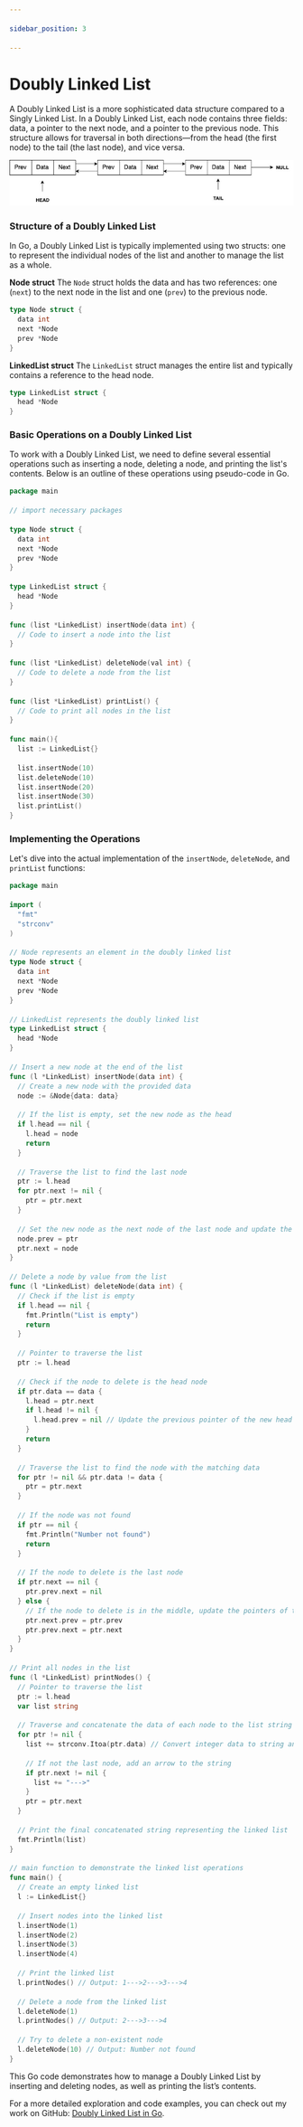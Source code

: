 ```yaml
---

sidebar_position: 3

---
```


# Doubly Linked List

A Doubly Linked List is a more sophisticated data structure compared to a Singly Linked List. In a Doubly Linked List, each node contains three fields: data, a pointer to the next node, and a pointer to the previous node. This structure allows for traversal in both directions—from the head (the first node) to the tail (the last node), and vice versa.

![Doubly linked list](img/doubly-linked-list.jpg)

### Structure of a Doubly Linked List

In Go, a Doubly Linked List is typically implemented using two structs: one to represent the individual nodes of the list and another to manage the list as a whole.

**Node struct**
The `Node` struct holds the data and has two references: one (`next`) to the next node in the list and one (`prev`) to the previous node.

```go
type Node struct {
  data int
  next *Node
  prev *Node
}
```

**LinkedList struct**
The `LinkedList` struct manages the entire list and typically contains a reference to the head node.

```go
type LinkedList struct {
  head *Node
}
```

### Basic Operations on a Doubly Linked List

To work with a Doubly Linked List, we need to define several essential operations such as inserting a node, deleting a node, and printing the list's contents. Below is an outline of these operations using pseudo-code in Go.

```go
package main

// import necessary packages

type Node struct {
  data int
  next *Node
  prev *Node
}

type LinkedList struct {
  head *Node
}

func (list *LinkedList) insertNode(data int) {
  // Code to insert a node into the list
}

func (list *LinkedList) deleteNode(val int) {
  // Code to delete a node from the list
}

func (list *LinkedList) printList() {
  // Code to print all nodes in the list
}

func main(){
  list := LinkedList{}

  list.insertNode(10)
  list.deleteNode(10)
  list.insertNode(20)
  list.insertNode(30)
  list.printList()
}
```

### Implementing the Operations

Let's dive into the actual implementation of the `insertNode`, `deleteNode`, and `printList` functions:

```go
package main

import (
  "fmt"
  "strconv"
)

// Node represents an element in the doubly linked list
type Node struct {
  data int
  next *Node
  prev *Node
}

// LinkedList represents the doubly linked list
type LinkedList struct {
  head *Node
}

// Insert a new node at the end of the list
func (l *LinkedList) insertNode(data int) {
  // Create a new node with the provided data
  node := &Node{data: data}

  // If the list is empty, set the new node as the head
  if l.head == nil {
    l.head = node
    return
  }

  // Traverse the list to find the last node
  ptr := l.head
  for ptr.next != nil {
    ptr = ptr.next
  }

  // Set the new node as the next node of the last node and update the previous pointer of the new node
  node.prev = ptr
  ptr.next = node
}

// Delete a node by value from the list
func (l *LinkedList) deleteNode(data int) {
  // Check if the list is empty
  if l.head == nil {
    fmt.Println("List is empty")
    return
  }

  // Pointer to traverse the list
  ptr := l.head

  // Check if the node to delete is the head node
  if ptr.data == data {
    l.head = ptr.next
    if l.head != nil {
      l.head.prev = nil // Update the previous pointer of the new head
    }
    return
  }

  // Traverse the list to find the node with the matching data
  for ptr != nil && ptr.data != data {
    ptr = ptr.next
  }

  // If the node was not found
  if ptr == nil {
    fmt.Println("Number not found")
    return
  }

  // If the node to delete is the last node
  if ptr.next == nil {
    ptr.prev.next = nil
  } else {
    // If the node to delete is in the middle, update the pointers of the neighboring nodes
    ptr.next.prev = ptr.prev
    ptr.prev.next = ptr.next
  }
}

// Print all nodes in the list
func (l *LinkedList) printNodes() {
  // Pointer to traverse the list
  ptr := l.head
  var list string

  // Traverse and concatenate the data of each node to the list string
  for ptr != nil {
    list += strconv.Itoa(ptr.data) // Convert integer data to string and add to the list

    // If not the last node, add an arrow to the string
    if ptr.next != nil {
      list += "--->"
    }
    ptr = ptr.next
  }

  // Print the final concatenated string representing the linked list
  fmt.Println(list)
}

// main function to demonstrate the linked list operations
func main() {
  // Create an empty linked list
  l := LinkedList{}

  // Insert nodes into the linked list
  l.insertNode(1)
  l.insertNode(2)
  l.insertNode(3)
  l.insertNode(4)

  // Print the linked list
  l.printNodes() // Output: 1--->2--->3--->4

  // Delete a node from the linked list
  l.deleteNode(1)
  l.printNodes() // Output: 2--->3--->4

  // Try to delete a non-existent node
  l.deleteNode(10) // Output: Number not found
}
```

This Go code demonstrates how to manage a Doubly Linked List by inserting and deleting nodes, as well as printing the list’s contents.

For a more detailed exploration and code examples, you can check out my work on GitHub: [Doubly Linked List in Go](https://github.com/shekhar-patil/data_structure_and_algorithms/blob/main/data_structures/linked_list/golang/doubly_linked_list.go).

